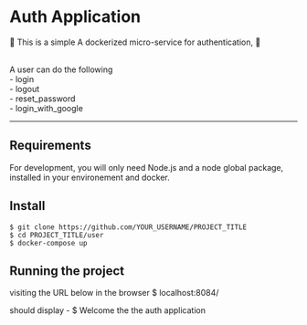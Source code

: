 # Auth Application

:sparkler: This is a simple A dockerized micro-service for authentication, :sparkler:

<br> A user can do the following</br>
	- login <br>
	- logout <br>
	- reset_password <br>
	- login_with_google <br>

---
## Requirements

For development, you will only need Node.js and a node global package, installed in your environement and docker.

## Install

    $ git clone https://github.com/YOUR_USERNAME/PROJECT_TITLE
    $ cd PROJECT_TITLE/user
    $ docker-compose up


## Running the project
visiting the URL below in the browser
 $ localhost:8084/  
 
 should display - 
$ Welcome the the auth application
   


